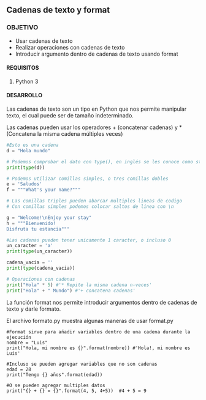 
## Cadenas de texto y format

### OBJETIVO

- Usar cadenas de texto
- Realizar operaciones con cadenas de texto
- Introducir argumento dentro de cadenas de texto usando format

#### REQUISITOS
 
1. Python 3

#### DESARROLLO

Las cadenas de texto son un tipo en Python que nos permite manipular texto, el cual puede ser de tamaño indeterminado.

Las cadenas pueden usar los operadores + (concatenar cadenas) y * (Concatena la misma cadena múltiples veces)


```python
#Esto es una cadena                                                                                            
d = "Hola mundo"                                                

# Podemos comprobar el dato con type(), en inglés se les conoce como string
print(type(d))

# Podemos utilizar comillas simples, o tres comillas dobles                                                                                                                         
e = 'Saludos'
f = """What's your name?"""

# Las comillas triples pueden abarcar multiples lineas de codigo
# Con comillas simples podemos colocar saltos de linea con \n

g = "Welcome!\nEnjoy your stay"
h = """Bienvenido!
Disfruta tu estancia"""

#Las cadenas pueden tener unicamente 1 caracter, o incluso 0
un_caracter = 'a'
print(type(un_caracter))

cadena_vacia = ''
print(type(cadena_vacia))

# Operaciones con cadenas
print("Hola" * 5) #'* Repite la misma cadena n-veces'
print("Hola" + " Mundo") #'+ concatena cadenas'
```

La función format nos permite introducir argumentos dentro de cadenas de texto y darle formato.

El archivo formato.py muestra algunas maneras de usar format.py

```
#Format sirve para añadir variables dentro de una cadena durante la ejecución
nombre = "Luis"  
print("Hola, mi nombre es {}".format(nombre)) #'Hola!, mi nombre es Luis'

#Incluso se pueden agregar variables que no son cadenas
edad = 28
print("Tengo {} años".format(edad))

#O se pueden agregar multiples datos
print("{} + {} = {}".format(4, 5, 4+5))  #4 + 5 = 9
```




